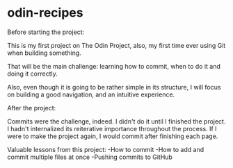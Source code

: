# odin-recipes

Before starting the project:

This is my first project on The Odin Project, also,
my first time ever using Git when building something.

That will be the main challenge: learning how to commit,
when to do it and doing it correctly.

Also, even though it is going to be rather simple in its
structure, I will focus on building a good navigation,
and an intuitive experience.

After the project:

Commits were the challenge, indeed. I didn't do it until I finished the project.
I hadn't internalized its reiterative importance throughout the process.
If I were to make the project again, I would commit after finishing each page.

Valuable lessons from this project:
-How to commit
-How to add and commit multiple files at once
-Pushing commits to GitHub
